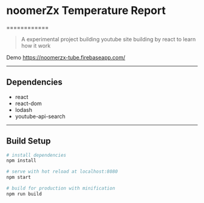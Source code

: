 # noomerZx Temperature Report
============
> A experimental project building youtube site building by react to learn how it work

Demo
https://noomerzx-tube.firebaseapp.com/

----------------------------------------
## Dependencies
* react
* react-dom
* lodash
* youtube-api-search

----------------------------------------
## Build Setup

``` bash
# install dependencies
npm install

# serve with hot reload at localhost:8080
npm start

# build for production with minification
npm run build
```
